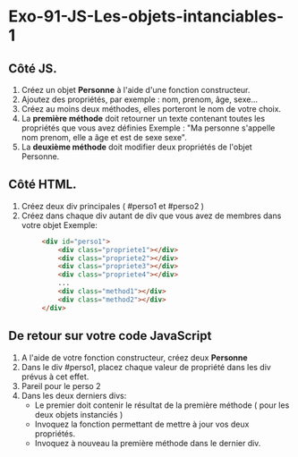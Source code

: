 # Exo-91-JS-Les-objets-intanciables-1

## Côté JS.
1. Créez un objet **Personne** à l'aide d'une fonction constructeur.
2. Ajoutez des propriétés, par exemple : nom, prenom, âge, sexe...
3. Créez au moins deux méthodes, elles porteront le nom de votre choix.
4. La **première méthode** doit retourner un texte contenant toutes les propriétés
   que vous avez définies
   Exemple : "Ma personne s'appelle nom prenom, elle a âge et est de sexe sexe".
5. La **deuxième méthode** doit modifier deux propriétés de l'objet Personne.  

## Côté HTML.
1. Créez deux div principales ( #perso1 et #perso2 )
2. Créez dans chaque div autant de div que vous avez de membres dans votre objet
   Exemple: 
   ```html
        <div id="perso1">
            <div class="propriete1"></div>
            <div class="propriete2"></div>
            <div class="propriete3"></div>
            <div class="propriete4"></div>
            ...
            <div class="method1"></div>
            <div class="method2"></div>
        </div>
    ```
   
## De retour sur votre code JavaScript
1. A l'aide de votre fonction constructeur, créez deux **Personne**
2. Dans le div #perso1, placez chaque valeur de propriété dans les div prévus à cet effet.
3. Pareil pour le perso 2
4. Dans les deux derniers divs:
    - Le premier doit contenir le résultat de la première méthode ( pour les deux objets instanciés )
    - Invoquez la fonction permettant de mettre à jour vos deux propriétés.
    - Invoquez à nouveau la première méthode dans le dernier div.